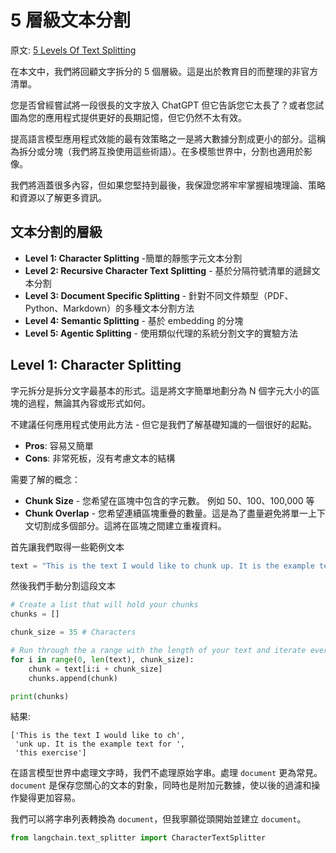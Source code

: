 # 5 層級文本分割

原文: [5 Levels Of Text Splitting](https://github.com/FullStackRetrieval-com/RetrievalTutorials/blob/main/5_Levels_Of_Text_Splitting.ipynb)

在本文中，我們將回顧文字拆分的 5 個層級。這是出於教育目的而整理的非官方清單。

您是否曾經嘗試將一段很長的文字放入 ChatGPT 但它告訴您它太長了？或者您試圖為您的應用程式提供更好的長期記憶，但它仍然不太有效。

提高語言模型應用程式效能的最有效策略之一是將大數據分割成更小的部分。這稱為拆分或分塊（我們將互換使用這些術語）。在多模態世界中，分割也適用於影像。

我們將涵蓋很多內容，但如果您堅持到最後，我保證您將牢牢掌握組塊理論、策略和資源以了解更多資訊。

## 文本分割的層級

- **Level 1: Character Splitting** -簡單的靜態字元文本分割
- **Level 2: Recursive Character Text Splitting** - 基於分隔符號清單的遞歸文本分割
- **Level 3: Document Specific Splitting** - 針對不同文件類型（PDF、Python、Markdown）的多種文本分割方法
- **Level 4: Semantic Splitting** - 基於 embedding 的分塊
- **Level 5: Agentic Splitting** - 使用類似代理的系統分割文字的實驗方法

## Level 1: Character Splitting

字元拆分是拆分文字最基本的形式。這是將文字簡單地劃分為 N 個字元大小的區塊的過程，無論其內容或形式如何。

不建議任何應用程式使用此方法 - 但它是我們了解基礎知識的一個很好的起點。

- **Pros**: 容易又簡單
- **Cons**: 非常死板，沒有考慮文本的結構

需要了解的概念：

- **Chunk Size** - 您希望在區塊中包含的字元數。 例如 50、100、100,000 等
- **Chunk Overlap** - 您希望連續區塊重疊的數量。這是為了盡量避免將單一上下文切割成多個部分。這將在區塊之間建立重複資料。

首先讓我們取得一些範例文本

```python
text = "This is the text I would like to chunk up. It is the example text for this exercise"
```

然後我們手動分割這段文本

```python
# Create a list that will hold your chunks
chunks = []

chunk_size = 35 # Characters

# Run through the a range with the length of your text and iterate every chunk_size you want
for i in range(0, len(text), chunk_size):
    chunk = text[i:i + chunk_size]
    chunks.append(chunk)

print(chunks)
```

結果:

```
['This is the text I would like to ch',
 'unk up. It is the example text for ',
 'this exercise']
```

在語言模型世界中處理文字時，我們不處理原始字串。處理 `document` 更為常見。`document` 是保存您關心的文本的對象，同時也是附加元數據，使以後的過濾和操作變得更加容易。

我們可以將字串列表轉換為 `document`，但我寧願從頭開始並建立 `document`。

```python
from langchain.text_splitter import CharacterTextSplitter
```

